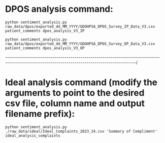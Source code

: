 # DPOS analysis command:

`python sentiment_analysis.py raw_data/dpos/exported_dd_MM_YYYY/GDOHPSA_DPOS_Survey_IP_Data_V3.csv patient_comments dpos_analysis_V3_IP`

`python sentiment_analysis.py raw_data/dpos/exported_dd_MM_YYYY/GDOHPSA_DPOS_Survey_OP_Data_V3.csv patient_comments dpos_analysis_V3_OP`

------------------------------------------------------------------------------------------------------------------------------------------------/

# Ideal analysis command (modify the arguments to point to the desired csv file, column name and output filename prefix):

`python sentiment_analysis.py ./raw_data/ideal/Ideal_Complaints_2023_24.csv 'Summary of Compliment' ideal_analysis_complaints`